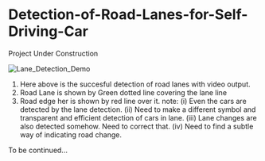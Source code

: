 # Detection-of-Road-Lanes-for-Self-Driving-Car

Project Under Construction

![Lane_Detection_Demo](https://github.com/akshaybannatti/Detection-of-Road-Lanes-for-Self-Driving-Car/assets/50884750/986d32bb-3983-43d5-810e-2745e47e24fb)

1. Here above is the succesful detection of road lanes with video output.
2. Road Lane is shown by Green dotted line covering the lane line 
3. Road edge her is shown by red line over it.
   note: (i) Even the cars are detected by the lane detection.
         (ii) Need to make a different symbol and transparent and efficient detection of cars in lane.
         (iii) Lane changes are also detected somehow. Need to correct that.
         (iv) Need to find a subtle way of indicating road change.

To be continued...
